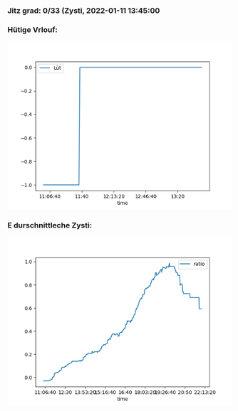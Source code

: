 ### Jitz grad: 0/33 (Zysti, 2022-01-11 13:45:00

### Hütige Vrlouf:
![Graph](Today.png)

### E durschnittleche Zysti:
![Graph](Zysti.png)